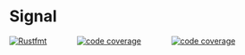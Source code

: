 # Signal

<a href="https://github.com/ghostyinc/server/actions/workflows/rust_fmt.yml"><img src="https://github.com/ghostyinc/server/actions/workflows/rust_fmt.yml/badge.svg?branch=main" alt="Rustfmt" style="margin-right: 50px;"/></a>
<a href="https://github.com/ghostyinc/server/actions/workflows/codecov.yml"><img src="https://github.com/ghostyinc/server/actions/workflows/codecov.yml/badge.svg" alt="code coverage" style="margin-right: 50px;"/></a>
<a href="https://github.com/ghostyinc/server/actions/workflows/clippy.yml"><img src="https://github.com/ghostyinc/server/actions/workflows/codecov.yml/badge.svg" alt="code coverage"/></a>
